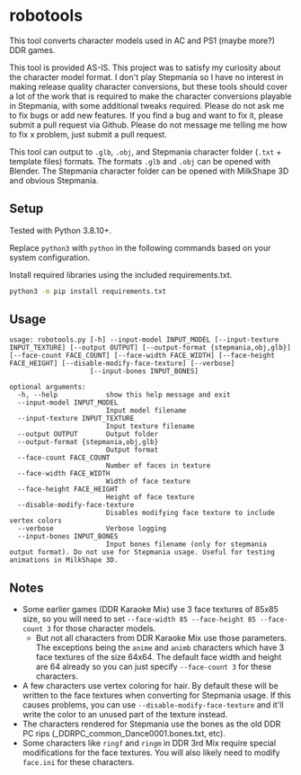 # robotools

This tool converts character models used in AC and PS1 (maybe more?) DDR games.

This tool is provided AS-IS. This project was to satisfy my curiosity about the character model format. I don't play Stepmania so I have no interest in making release quality character conversions, but these tools should cover a lot of the work that is required to make the character conversions playable in Stepmania, with some additional tweaks required. Please do not ask me to fix bugs or add new features. If you find a bug and want to fix it, please submit a pull request via Github. Please do not message me telling me how to fix x problem, just submit a pull request.

This tool can output to `.glb`, `.obj`, and Stepmania character folder (`.txt` + template files) formats. The formats `.glb` and `.obj` can be opened with Blender. The Stepmania character folder can be opened with MilkShape 3D and obvious Stepmania.

## Setup

Tested with Python 3.8.10+.

Replace `python3` with `python` in the following commands based on your system configuration.

Install required libraries using the included requirements.txt.
```bash
python3 -m pip install requirements.txt
```

## Usage

```
usage: robotools.py [-h] --input-model INPUT_MODEL [--input-texture INPUT_TEXTURE] [--output OUTPUT] [--output-format {stepmania,obj,glb}] [--face-count FACE_COUNT] [--face-width FACE_WIDTH] [--face-height FACE_HEIGHT] [--disable-modify-face-texture] [--verbose]
                    [--input-bones INPUT_BONES]

optional arguments:
  -h, --help            show this help message and exit
  --input-model INPUT_MODEL
                        Input model filename
  --input-texture INPUT_TEXTURE
                        Input texture filename
  --output OUTPUT       Output folder
  --output-format {stepmania,obj,glb}
                        Output format
  --face-count FACE_COUNT
                        Number of faces in texture
  --face-width FACE_WIDTH
                        Width of face texture
  --face-height FACE_HEIGHT
                        Height of face texture
  --disable-modify-face-texture
                        Disables modifying face texture to include vertex colors
  --verbose             Verbose logging
  --input-bones INPUT_BONES
                        Input bones filename (only for stepmania output format). Do not use for Stepmania usage. Useful for testing animations in MilkShape 3D.
```

## Notes
- Some earlier games (DDR Karaoke Mix) use 3 face textures of 85x85 size, so you will need to set `--face-width 85 --face-height 85 --face-count 3` for those character models.
    - But not all characters from DDR Karaoke Mix use those parameters. The exceptions being the `anime` and `animb` characters which have 3 face textures of the size 64x64. The default face width and height are 64 already so you can just specify `--face-count 3` for these characters.
- A few characters use vertex coloring for hair. By default these will be written to the face textures when converting for Stepmania usage. If this causes problems, you can use `--disable-modify-face-texture` and it'll write the color to an unused part of the texture instead.
- The characters rendered for Stepmania use the bones as the old DDR PC rips (_DDRPC_common_Dance0001.bones.txt, etc).
- Some characters like `ringf` and `ringm` in DDR 3rd Mix require special modifications for the face textures. You will also likely need to modify `face.ini` for these characters.

